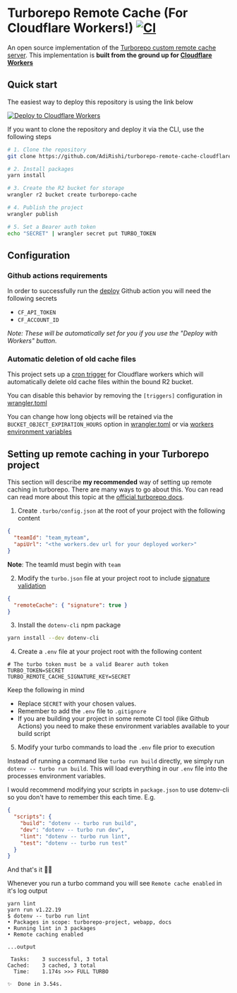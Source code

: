 # Turborepo Remote Cache (For Cloudflare Workers!) [![CI](https://github.com/AdiRishi/turborepo-remote-cache-cloudflare/actions/workflows/ci.yml/badge.svg)](https://github.com/AdiRishi/turborepo-remote-cache-cloudflare/actions/workflows/ci.yml)

An open source implementation of the [Turborepo custom remote cache server](https://turbo.build/repo/docs/core-concepts/remote-caching).
This implementation is **built from the ground up for [Cloudflare Workers](https://developers.cloudflare.com/workers/)**

## Quick start

The easiest way to deploy this repository is using the link below

[![Deploy to Cloudflare Workers](https://deploy.workers.cloudflare.com/button)](https://deploy.workers.cloudflare.com/?url=https://github.com/AdiRishi/turborepo-remote-cache-cloudflare)

If you want to clone the repository and deploy it via the CLI, use the following steps

```sh
# 1. Clone the repository
git clone https://github.com/AdiRishi/turborepo-remote-cache-cloudflare.git custom-cache

# 2. Install packages
yarn install

# 3. Create the R2 bucket for storage
wrangler r2 bucket create turborepo-cache

# 4. Publish the project
wrangler publish

# 5. Set a Bearer auth token
echo "SECRET" | wrangler secret put TURBO_TOKEN
```

## Configuration

### Github actions requirements

In order to successfully run the [deploy](.github/workflows//deploy.yml) Github action you will need the following secrets

- `CF_API_TOKEN`
- `CF_ACCOUNT_ID`

_Note: These will be automatically set for you if you use the "Deploy with Workers" button._

### Automatic deletion of old cache files

This project sets up a [cron trigger](https://developers.cloudflare.com/workers/platform/triggers/cron-triggers/) for Cloudflare workers which will automatically delete old cache files within the bound R2 bucket.

You can disable this behavior by removing the `[triggers]` configuration in [wrangler.toml](./wrangler.toml)

You can change how long objects will be retained via the `BUCKET_OBJECT_EXPIRATION_HOURS` option in [wrangler.toml](./wrangler.toml) or via [workers environment variables](https://developers.cloudflare.com/workers/platform/environment-variables/)

## Setting up remote caching in your Turborepo project

This section will describe **my recommended** way of setting up remote caching in turborepo. There are many ways to go about this. You can read can read more about this topic at the [official turborepo docs](https://turbo.build/repo/docs/core-concepts/remote-caching).

1. Create `.turbo/config.json` at the root of your project with the following content

```json
{
  "teamId": "team_myteam",
  "apiUrl": "<the workers.dev url for your deployed worker>"
}
```

**Note**: The teamId must begin with `team`

2. Modify the `turbo.json` file at your project root to include [signature validation](https://turbo.build/repo/docs/core-concepts/remote-caching#artifact-integrity-and-authenticity-verification)

```json
{
  "remoteCache": { "signature": true }
}
```

3. Install the `dotenv-cli` npm package

```sh
yarn install --dev dotenv-cli
```

4. Create a `.env` file at your project root with the following content

```dotenv
# The turbo token must be a valid Bearer auth token
TURBO_TOKEN=SECRET
TURBO_REMOTE_CACHE_SIGNATURE_KEY=SECRET
```

Keep the following in mind

- Replace `SECRET` with your chosen values.
- Remember to add the `.env` file to `.gitignore`
- If you are building your project in some remote CI tool (like Github Actions) you need to make these environment variables available to your build script

5. Modify your turbo commands to load the `.env` file prior to execution

Instead of running a command like `turbo run build` directly, we simply run `dotenv -- turbo run build`. This will load everything in our `.env` file into the processes environment variables.

I would recommend modifying your scripts in `package.json` to use dotenv-cli so you don't have to remember this each time. E.g.

```json
{
  "scripts": {
    "build": "dotenv -- turbo run build",
    "dev": "dotenv -- turbo run dev",
    "lint": "dotenv -- turbo run lint",
    "test": "dotenv -- turbo run test"
  }
}
```

And that's it 🎉🎉

Whenever you run a turbo command you will see `Remote cache enabled` in it's log output

```
yarn lint
yarn run v1.22.19
$ dotenv -- turbo run lint
• Packages in scope: turborepo-project, webapp, docs
• Running lint in 3 packages
• Remote caching enabled

...output

 Tasks:    3 successful, 3 total
Cached:    3 cached, 3 total
  Time:    1.174s >>> FULL TURBO

✨  Done in 3.54s.
```
